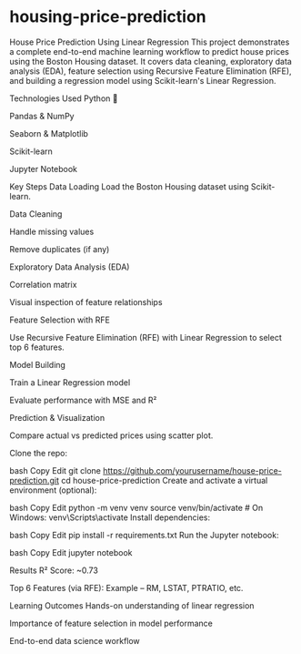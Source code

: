 # housing-price-prediction
House Price Prediction Using Linear Regression
This project demonstrates a complete end-to-end machine learning workflow to predict house prices using the Boston Housing dataset. It covers data cleaning, exploratory data analysis (EDA), feature selection using Recursive Feature Elimination (RFE), and building a regression model using Scikit-learn's Linear Regression.

Technologies Used
Python 🐍

Pandas & NumPy

Seaborn & Matplotlib

Scikit-learn

Jupyter Notebook

 Key Steps
Data Loading
Load the Boston Housing dataset using Scikit-learn.

Data Cleaning

Handle missing values

Remove duplicates (if any)

Exploratory Data Analysis (EDA)

Correlation matrix

Visual inspection of feature relationships

Feature Selection with RFE

Use Recursive Feature Elimination (RFE) with Linear Regression to select top 6 features.

Model Building

Train a Linear Regression model

Evaluate performance with MSE and R²

Prediction & Visualization

Compare actual vs predicted prices using scatter plot.

Clone the repo:

bash
Copy
Edit
git clone https://github.com/yourusername/house-price-prediction.git
cd house-price-prediction
Create and activate a virtual environment (optional):

bash
Copy
Edit
python -m venv venv
source venv/bin/activate  # On Windows: venv\Scripts\activate
Install dependencies:

bash
Copy
Edit
pip install -r requirements.txt
Run the Jupyter notebook:

bash
Copy
Edit
jupyter notebook

Results
R² Score: ~0.73

Top 6 Features (via RFE): Example – RM, LSTAT, PTRATIO, etc.

Learning Outcomes
Hands-on understanding of linear regression

Importance of feature selection in model performance

End-to-end data science workflow
